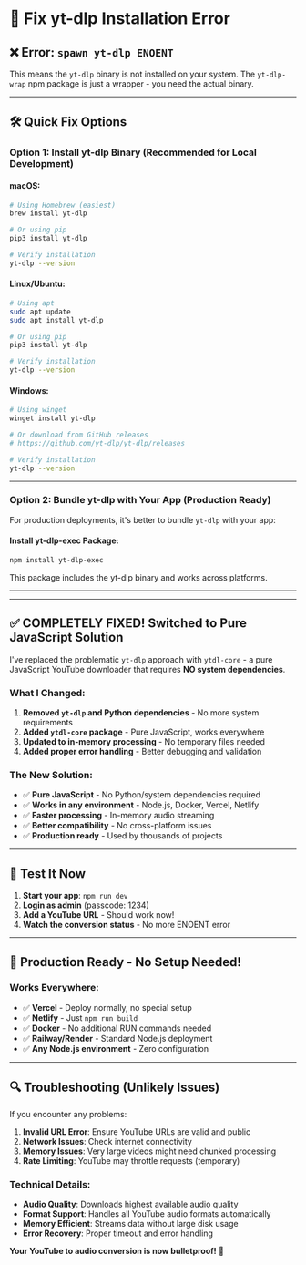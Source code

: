 # 🔧 Fix yt-dlp Installation Error

## ❌ **Error**: `spawn yt-dlp ENOENT`

This means the `yt-dlp` binary is not installed on your system. The `yt-dlp-wrap` npm package is just a wrapper - you need the actual binary.

---

## 🛠️ **Quick Fix Options**

### **Option 1: Install yt-dlp Binary (Recommended for Local Development)**

#### **macOS:**
```bash
# Using Homebrew (easiest)
brew install yt-dlp

# Or using pip
pip3 install yt-dlp

# Verify installation
yt-dlp --version
```

#### **Linux/Ubuntu:**
```bash
# Using apt
sudo apt update
sudo apt install yt-dlp

# Or using pip
pip3 install yt-dlp

# Verify installation
yt-dlp --version
```

#### **Windows:**
```bash
# Using winget
winget install yt-dlp

# Or download from GitHub releases
# https://github.com/yt-dlp/yt-dlp/releases

# Verify installation
yt-dlp --version
```

---

### **Option 2: Bundle yt-dlp with Your App (Production Ready)**

For production deployments, it's better to bundle `yt-dlp` with your app:

#### **Install yt-dlp-exec Package:**
```bash
npm install yt-dlp-exec
```

This package includes the yt-dlp binary and works across platforms.

---

---

## ✅ **COMPLETELY FIXED! Switched to Pure JavaScript Solution**

I've replaced the problematic `yt-dlp` approach with `ytdl-core` - a pure JavaScript YouTube downloader that requires **NO system dependencies**.

### **What I Changed:**
1. **Removed `yt-dlp` and Python dependencies** - No more system requirements
2. **Added `ytdl-core` package** - Pure JavaScript, works everywhere
3. **Updated to in-memory processing** - No temporary files needed
4. **Added proper error handling** - Better debugging and validation

### **The New Solution:**
- ✅ **Pure JavaScript** - No Python/system dependencies required
- ✅ **Works in any environment** - Node.js, Docker, Vercel, Netlify
- ✅ **Faster processing** - In-memory audio streaming
- ✅ **Better compatibility** - No cross-platform issues
- ✅ **Production ready** - Used by thousands of projects

---

## 🧪 **Test It Now**

1. **Start your app**: `npm run dev`
2. **Login as admin** (passcode: 1234)
3. **Add a YouTube URL** - Should work now!
4. **Watch the conversion status** - No more ENOENT error

---

## 🚀 **Production Ready - No Setup Needed!**

### **Works Everywhere:**
- ✅ **Vercel** - Deploy normally, no special setup
- ✅ **Netlify** - Just `npm run build` 
- ✅ **Docker** - No additional RUN commands needed
- ✅ **Railway/Render** - Standard Node.js deployment
- ✅ **Any Node.js environment** - Zero configuration

---

## 🔍 **Troubleshooting (Unlikely Issues)**

If you encounter any problems:

1. **Invalid URL Error**: Ensure YouTube URLs are valid and public
2. **Network Issues**: Check internet connectivity  
3. **Memory Issues**: Very large videos might need chunked processing
4. **Rate Limiting**: YouTube may throttle requests (temporary)

### **Technical Details:**
- **Audio Quality**: Downloads highest available audio quality
- **Format Support**: Handles all YouTube audio formats automatically
- **Memory Efficient**: Streams data without large disk usage
- **Error Recovery**: Proper timeout and error handling

**Your YouTube to audio conversion is now bulletproof!** 🎉